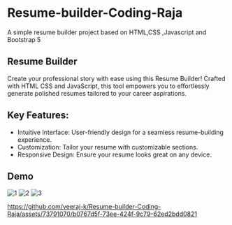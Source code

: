 # Resume-builder-Coding-Raja
A simple resume builder project based on HTML,CSS ,Javascript and Bootstrap 5

## Resume Builder

Create your professional story with ease using this Resume Builder! Crafted with HTML CSS and JavaScript, this tool empowers you to effortlessly generate polished resumes tailored to your career aspirations.

## Key Features:

 * Intuitive Interface: User-friendly design for a seamless resume-building experience.
 * Customization: Tailor your resume with customizable sections.
 * Responsive Design: Ensure your resume looks great on any device.

## Demo

![1](https://github.com/veeraj-k/Resume-builder-Coding-Raja/assets/73791070/f80dcb5d-6740-4d41-8527-2a1d441a7bb4)
![2](https://github.com/veeraj-k/Resume-builder-Coding-Raja/assets/73791070/88c6697e-cfc3-4f84-9ad4-4778005714d0)
![3](https://github.com/veeraj-k/Resume-builder-Coding-Raja/assets/73791070/5f7eb54e-9b0b-450f-8b8a-bcd7d42d28e8)



https://github.com/veeraj-k/Resume-builder-Coding-Raja/assets/73791070/b0767d5f-73ee-424f-9c79-62ed2bdd0821



